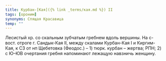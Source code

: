 ```yaml
---
title: Курбан-[Кая]({% link _terms/кая.md %}) II
tags: [ороним]
synonyms: Спящая Красавица
temp: ""
---
```


Лесистый хр. со скальным зубчатым гребнем вдоль вершины. На с-вост. отроге г.
Сандык-Кая II, между скалами Курбан-Кая I и Киргим-Кая, к СЗ от нп Щебетовка
(Феодос.) – 1) тюрк. курбан – жертва; РПН; 2) с Ю–ЮВ очертания гребня напоминают
лежащую навзничь женщину.

